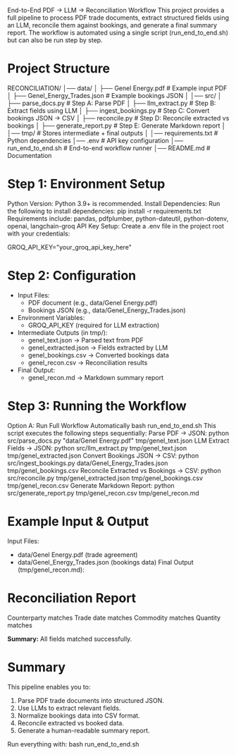 End-to-End PDF → LLM → Reconciliation Workflow
This project provides a full pipeline to process PDF trade documents, extract structured fields using an LLM, reconcile them against bookings, and generate a final summary report. The workflow is automated using a single script (run_end_to_end.sh) but can also be run step by step.


# Project Structure

RECONCILIATION/
│── data/
│   ├── Genel Energy.pdf             # Example input PDF
│   ├── Genel_Energy_Trades.json     # Example bookings JSON
│
│── src/
│   ├── parse_docs.py                # Step A: Parse PDF
│   ├── llm_extract.py               # Step B: Extract fields using LLM
│   ├── ingest_bookings.py           # Step C: Convert bookings JSON → CSV
│   ├── reconcile.py                 # Step D: Reconcile extracted vs bookings
│   ├── generate_report.py           # Step E: Generate Markdown report
│
│── tmp/                             # Stores intermediate + final outputs
│
│── requirements.txt                 # Python dependencies
│── .env                             # API key configuration
│── run_end_to_end.sh                # End-to-end workflow runner
│── README.md                        # Documentation

# Step 1: Environment Setup
Python Version: Python 3.9+ is recommended.
Install Dependencies: Run the following to install dependencies:
pip install -r requirements.txt
Requirements include: pandas, pdfplumber, python-dateutil, python-dotenv, openai, langchain-groq
API Key Setup: Create a .env file in the project root with your credentials:

GROQ_API_KEY="your_groq_api_key_here"

# Step 2: Configuration
- Input Files:
   - PDF document (e.g., data/Genel Energy.pdf)
   - Bookings JSON (e.g., data/Genel_Energy_Trades.json)
- Environment Variables:
   - GROQ_API_KEY (required for LLM extraction)
- Intermediate Outputs (in tmp/):
   - genel_text.json → Parsed text from PDF
   - genel_extracted.json → Fields extracted by LLM
   - genel_bookings.csv → Converted bookings data
   - genel_recon.csv → Reconciliation results
- Final Output:
   - genel_recon.md → Markdown summary report
# Step 3: Running the Workflow
Option A: Run Full Workflow Automatically
bash run_end_to_end.sh
This script executes the following steps sequentially:
Parse PDF → JSON:
python src/parse_docs.py "data/Genel Energy.pdf" tmp/genel_text.json
LLM Extract Fields → JSON:
python src/llm_extract.py tmp/genel_text.json tmp/genel_extracted.json
Convert Bookings JSON → CSV:
python src/ingest_bookings.py data/Genel_Energy_Trades.json tmp/genel_bookings.csv
Reconcile Extracted vs Bookings → CSV:
python src/reconcile.py tmp/genel_extracted.json tmp/genel_bookings.csv tmp/genel_recon.csv
Generate Markdown Report:
python src/generate_report.py tmp/genel_recon.csv tmp/genel_recon.md

# Example Input & Output
Input Files:
- data/Genel Energy.pdf (trade agreement)
- data/Genel_Energy_Trades.json (bookings data)
Final Output (tmp/genel_recon.md):
# Reconciliation Report

  Counterparty matches
  Trade date matches
  Commodity matches
  Quantity matches

**Summary:** All fields matched successfully.

# Summary
This pipeline enables you to:
1. Parse PDF trade documents into structured JSON.
2. Use LLMs to extract relevant fields.
3. Normalize bookings data into CSV format.
4. Reconcile extracted vs booked data.
5. Generate a human-readable summary report.

Run everything with:
bash run_end_to_end.sh
